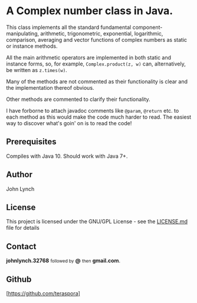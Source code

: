 # A Complex number class in Java.

This class implements all the standard fundamental component-manipulating, arithmetic, trigonometric, exponential, logarithmic, comparison, averaging and vector functions of complex numbers as static or instance methods.

All the main arithmetic operators are implemented in both static and instance forms, so, for example, 
`Complex.product(z, w)` can, alternatively, be written as `z.times(w)`.

Many of the methods are not commented as their functionality is clear and the implementation thereof obvious.

Other methods are commented to clarify their functionality.

I have forborne to attach javadoc comments like `@param`, `@return` etc. to each method as this would make the code much harder to read.   The easiest way to discover what's goin' on is to read the code!

## Prerequisites

Compiles with Java 10.   Should work with Java 7+.

## Author

John Lynch

## License

This project is licensed under the GNU/GPL License - see the [LICENSE.md](LICENSE.md) file for details 

## Contact

__johnlynch.32768__ <small>followed by</small> __@__ <small>then</small> __gmail.com__.

## Github

[https://github.com/teraspora]
